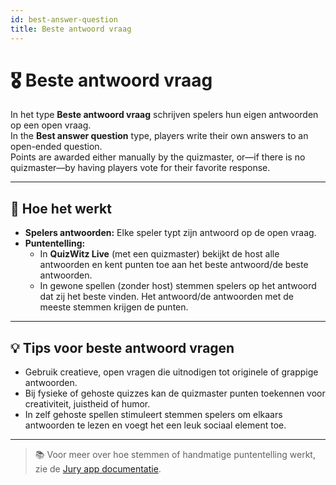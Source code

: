 ```yaml
---
id: best-answer-question
title: Beste antwoord vraag
---
```


# 🎖️ Beste antwoord vraag

In het type **Beste antwoord vraag** schrijven spelers hun eigen antwoorden op een open vraag.\
In the **Best answer question** type, players write their own answers to an open-ended question.\
Points are awarded either manually by the quizmaster, or—if there is no quizmaster—by having players vote for their favorite response.

---

## 📝 Hoe het werkt

- **Spelers antwoorden:** Elke speler typt zijn antwoord op de open vraag.
- **Puntentelling:**
    - In **QuizWitz Live** (met een quizmaster) bekijkt de host alle antwoorden en kent punten toe aan het beste antwoord/de beste antwoorden.
    - In gewone spellen (zonder host) stemmen spelers op het antwoord dat zij het beste vinden. Het antwoord/de antwoorden met de meeste stemmen krijgen de punten.

---

## 💡 Tips voor beste antwoord vragen

- Gebruik creatieve, open vragen die uitnodigen tot originele of grappige antwoorden.
- Bij fysieke of gehoste quizzes kan de quizmaster punten toekennen voor creativiteit, juistheid of humor.
- In zelf gehoste spellen stimuleert stemmen spelers om elkaars antwoorden te lezen en voegt het een leuk sociaal element toe.

---

> 📚 Voor meer over hoe stemmen of handmatige puntentelling werkt, zie de [Jury app documentatie](../quizmaster/004-jury-app.md).
